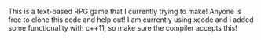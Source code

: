 This is a text-based RPG game that I currently trying to make! Anyone is free to clone this code and help out! I am currently using xcode and i added some functionality with c++11, so make sure the compiler accepts this!

